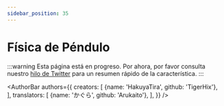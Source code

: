 ```yaml
---
sidebar_position: 35
---
```


# Física de Péndulo

:::warning
Esta página está en progreso. Por ahora, por favor consulta nuestro [hilo de Twitter](https://x.com/hakuyalabs/status/1746886661051453444) para un resumen rápido de la característica.
:::

<AuthorBar authors={{
  creators: [
    {name: 'HakuyaTira', github: 'TigerHix'},
  ],  translators: [
    {name: 'かぐら', github: 'Arukaito'},
  ],
}} />
